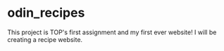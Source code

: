 # odin_recipes
This project is TOP's first assignment and my first ever website! I will be creating a recipe website.